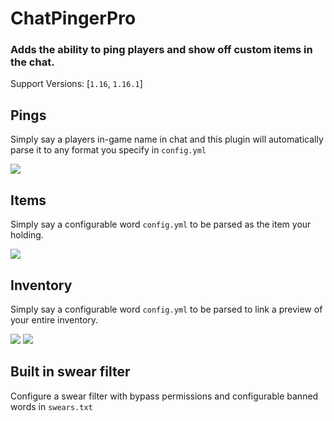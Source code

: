 # ChatPingerPro
### Adds the ability to ping players and show off custom items in the chat.

Support Versions: [`1.16`, `1.16.1`]

## Pings
Simply say a players in-game name in chat and this plugin will automatically parse it to any format you specify in `config.yml`

![](https://i.ibb.co/CmwzXP8/Annotation-2020-07-20-005322.png)

## Items
Simply say a configurable word `config.yml` to be parsed as the item your holding.

![](https://i.ibb.co/VxmLrnx/Annotation-2020-07-20-135317.png)

## Inventory
Simply say a configurable word `config.yml` to be parsed to link a preview of your entire inventory.

![](https://i.ibb.co/YQTFyTt/Annotation-2020-07-20-160406.png)
![](https://i.ibb.co/dM02kZb/Annotation-2020-07-20-160423.png)

## Built in swear filter
Configure a swear filter with bypass permissions and configurable banned words in `swears.txt`
